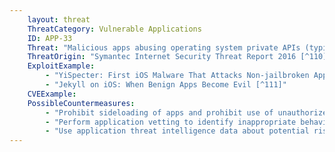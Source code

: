 ```yaml
---
    layout: threat
    ThreatCategory: Vulnerable Applications
    ID: APP-33
    Threat: "Malicious apps abusing operating system private APIs (typically on iOS) to gather sensitive data or perform unauthorized actions."
    ThreatOrigin: "Symantec Internet Security Threat Report 2016 [^110]"
    ExploitExample:
        - "YiSpecter: First iOS Malware That Attacks Non-jailbroken Apple iOS Devices by Abusing Private APIs [^43]"
        - "Jekyll on iOS: When Benign Apps Become Evil [^111]"
    CVEExample:
    PossibleCountermeasures:
        - "Prohibit sideloading of apps and prohibit use of unauthorized app stores"
        - "Perform application vetting to identify inappropriate behaviors by apps including use of private APIs"
        - "Use application threat intelligence data about potential risks associated with apps installed on devices"
---
```

